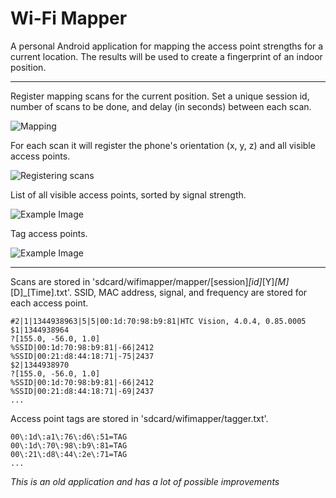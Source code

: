 Wi-Fi Mapper
=================

A personal Android application for mapping the access point strengths for a current location. 
The results will be used to create a fingerprint of an indoor position.

_____

Register mapping scans for the current position. Set a unique session id, number of scans to be done, and delay (in seconds) between each scan.

![Mapping][1] 

For each scan it will register the phone's orientation (x, y, z) and all visible access points. 

![Registering scans][4] 

List of all visible access points, sorted by signal strength.

![Example Image][2]


Tag access points.


![Example Image][3]

_____

Scans are stored in 'sdcard/wifimapper/mapper/[session]_[id]_[Y]_[M]_[D]_[Time].txt'. 
SSID, MAC address, signal, and frequency are stored for each access point.


	#2|1|1344938963|5|5|00:1d:70:98:b9:81|HTC Vision, 4.0.4, 0.85.0005
	$1|1344938964
	?[155.0, -56.0, 1.0]
	%SSID|00:1d:70:98:b9:81|-66|2412
	%SSID|00:21:d8:44:18:71|-75|2437
	$2|1344938970
	?[155.0, -56.0, 1.0]
	%SSID|00:1d:70:98:b9:81|-66|2412
	%SSID|00:21:d8:44:18:71|-69|2437
	...
	
Access point tags are stored in 'sdcard/wifimapper/tagger.txt'.
	
	00\:1d\:a1\:76\:d6\:51=TAG
	00\:1d\:70\:98\:b9\:81=TAG
	00\:21\:d8\:44\:2e\:71=TAG
	...

	
*This is an old application and has a lot of possible improvements*

 [1]: https://lh3.googleusercontent.com/-wmAuCO7opOA/UbCKnqSYChI/AAAAAAAACSg/SOvvZhbdw3w/s400/Screenshot_2013-06-06-15-07-01.png
 [2]: https://lh5.googleusercontent.com/-EI6Bhu_DjiY/UbCKmG2swYI/AAAAAAAACSY/b58685-0gdA/s400/Screenshot_2013-06-06-15-07-33.png
 [3]: https://lh4.googleusercontent.com/-lXsKueC7SLk/UbCNoQM---I/AAAAAAAACUU/h2WsSnw2-M4/s400/Screenshot_2013-06-06-15-24-21.png
 [4]: https://lh6.googleusercontent.com/-pSWHuiYnvqA/UbCPBRZs4gI/AAAAAAAACUk/E06CkPpexZc/s400/Screenshot_2013-06-06-15-29-49.png
